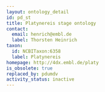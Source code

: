 ```yaml
---
layout: ontology_detail
id: pd_st
title: Platynereis stage ontology
contact:
  email: henrich@embl.de
  label: Thorsten Heinrich
taxon:
  id: NCBITaxon:6358
  label: Platynereis
homepage: http://4dx.embl.de/platy
is_obsolete: true
replaced_by: pdumdv
activity_status: inactive
---
```



